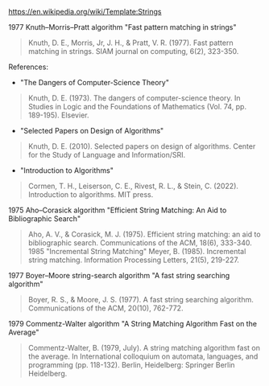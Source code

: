 https://en.wikipedia.org/wiki/Template:Strings

1977 Knuth–Morris–Pratt algorithm "Fast pattern matching in strings"
> Knuth, D. E., Morris, Jr, J. H., & Pratt, V. R. (1977). Fast pattern matching in strings. SIAM journal on computing, 6(2), 323-350.

References: 
* "The Dangers of Computer-Science Theory"
> Knuth, D. E. (1973). The dangers of computer-science theory. In Studies in Logic and the Foundations of Mathematics (Vol. 74, pp. 189-195). Elsevier.
* "Selected Papers on Design of Algorithms"
> Knuth, D. E. (2010). Selected papers on design of algorithms. Center for the Study of Language and Information/SRI.
* "Introduction to Algorithms"
> Cormen, T. H., Leiserson, C. E., Rivest, R. L., & Stein, C. (2022). Introduction to algorithms. MIT press.

1975 Aho–Corasick algorithm "Efficient String Matching: An Aid to Bibliographic Search"
> Aho, A. V., & Corasick, M. J. (1975). Efficient string matching: an aid to bibliographic search. Communications of the ACM, 18(6), 333-340.
1985 "Incremental String Matching"
> Meyer, B. (1985). Incremental string matching. Information Processing Letters, 21(5), 219-227.

1977 Boyer–Moore string-search algorithm "A fast string searching algorithm"
> Boyer, R. S., & Moore, J. S. (1977). A fast string searching algorithm. Communications of the ACM, 20(10), 762-772.

1979 Commentz-Walter algorithm "A String Matching Algorithm Fast on the Average"
> Commentz-Walter, B. (1979, July). A string matching algorithm fast on the average. In International colloquium on automata, languages, and programming (pp. 118-132). Berlin, Heidelberg: Springer Berlin Heidelberg.

